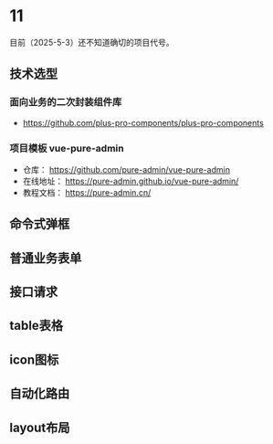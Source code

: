 # 11

目前（2025-5-3）还不知道确切的项目代号。

## 技术选型

### 面向业务的二次封装组件库

- https://github.com/plus-pro-components/plus-pro-components

### 项目模板 vue-pure-admin

- 仓库： https://github.com/pure-admin/vue-pure-admin
- 在线地址： https://pure-admin.github.io/vue-pure-admin/
- 教程文档： https://pure-admin.cn/

## 命令式弹框

## 普通业务表单

## 接口请求

## table表格

## icon图标

## 自动化路由

## layout布局
